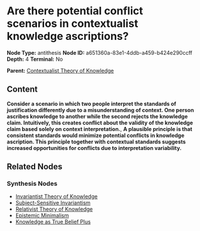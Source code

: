 # Are there potential conflict scenarios in contextualist knowledge ascriptions?

**Node Type:** antithesis
**Node ID:** a651360a-83e1-4ddb-a459-b424e290ccff
**Depth:** 4
**Terminal:** No

**Parent:** [Contextualist Theory of Knowledge](contextualist-theory-of-knowledge-synthesis-dad95a0b-4b20-4efa-8c33-3ff6ae121680.md)

## Content

**Consider a scenario in which two people interpret the standards of justification differently due to a misunderstanding of context. One person ascribes knowledge to another while the second rejects the knowledge claim. Intuitively, this creates conflict about the validity of the knowledge claim based solely on context interpretation.**, **A plausible principle is that consistent standards would minimize potential conflicts in knowledge ascription. This principle together with contextual standards suggests increased opportunities for conflicts due to interpretation variability.**

## Related Nodes

### Synthesis Nodes

- [Invariantist Theory of Knowledge](invariantist-theory-of-knowledge-synthesis-6e10c1eb-ea9b-45e1-b766-7299c8465347.md)
- [Subject-Sensitive Invariantism](subject-sensitive-invariantism-synthesis-fc4e11ca-4c04-45f0-8fee-73b240738d6c.md)
- [Relativist Theory of Knowledge](relativist-theory-of-knowledge-synthesis-5a506b55-38f5-4116-b95f-2cb3fdb3b610.md)
- [Epistemic Minimalism](epistemic-minimalism-synthesis-9c91c8b5-69f6-41d2-82e1-f51f35cf7794.md)
- [Knowledge as True Belief Plus](knowledge-as-true-belief-plus-synthesis-2309d2e4-b493-4803-8c50-56797aa456b7.md)
